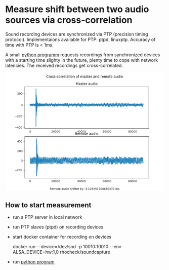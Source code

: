 # Measure shift between two audio sources via cross-correlation

Sound recording devices are synchronized via PTP (precision timing protocol). Implementaions
available for PTP: ptpd, linuxptp. Accuracy of time with PTP is \< 1ms. 

A small [python programm](python/client.py) requests recordings from synchronized devices
with a starting time slighty in the future, plenty time to cope with network latencies.
The received recordings get cross-correlated. 

![plot](plot.png)


## How to start measurement

- run a PTP server in local network
- run PTP slaves (ptpd) on recording devices
- start docker container for recording on devices

    docker run --device=/dev/snd -p 10010:10010 --env ALSA_DEVICE=hw:1,0 rhocheck/soundcapture
- run [python program](python/client.py)